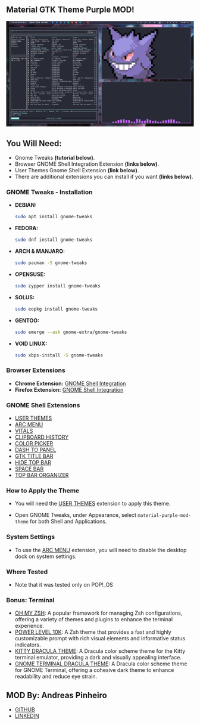 ## Material GTK Theme Purple MOD!
![Desktop Printscreen Using The Theme](/img/desktop.png)

## You Will Need:
- Gnome Tweaks **(tutorial below)**.
- Browser GNOME Shell Integration Extension **(links below)**.
- User Themes Gnome Shell Extension **(link below)**.
- There are additional extensions you can install if you want **(links below)**.

### GNOME Tweaks - Installation

- **DEBIAN:**
    ```bash
    sudo apt install gnome-tweaks
    ```
- **FEDORA:**
    ```bash
    sudo dnf install gnome-tweaks
    ```
- **ARCH & MANJARO:**
    ```bash
    sudo pacman -S gnome-tweaks
    ```
- **OPENSUSE:**
    ```bash
    sudo zypper install gnome-tweaks
    ```
- **SOLUS:**
    ```bash
    sudo eopkg install gnome-tweaks
    ```
- **GENTOO:**
    ```bash
    sudo emerge --ask gnome-extra/gnome-tweaks
    ```
- **VOID LINUX:**
    ```bash
    sudo xbps-install -S gnome-tweaks
    ```

### Browser Extensions

- **Chrome Extension:**
    [GNOME Shell Integration](https://chromewebstore.google.com/detail/integra%C3%A7%C3%A3o-com-gnome-shel/gphhapmejobijbbhgpjhcjognlahblep)
- **Firefox Extension:**
    [GNOME Shell Integration](https://addons.mozilla.org/pt-BR/firefox/addon/gnome-shell-integration/)

### GNOME Shell Extensions

- [USER THEMES](https://extensions.gnome.org/extension/19/user-themes/)
- [ARC MENU](https://extensions.gnome.org/extension/3628/arcmenu/)
- [VITALS](https://extensions.gnome.org/extension/1460/vitals/)
- [CLIPBOARD HISTORY](https://extensions.gnome.org/extension/4839/clipboard-history/)
- [COLOR PICKER](https://extensions.gnome.org/extension/3396/color-picker/)
- [DASH TO PANEL](https://extensions.gnome.org/extension/1160/dash-to-panel/)
- [GTK TITLE BAR](https://extensions.gnome.org/extension/1732/gtk-title-bar/)
- [HIDE TOP BAR](https://extensions.gnome.org/extension/545/hide-top-bar/)
- [SPACE BAR](https://extensions.gnome.org/extension/5090/space-bar/)
- [TOP BAR ORGANIZER](https://extensions.gnome.org/extension/4356/top-bar-organizer/)

### How to Apply the Theme

- You will need the [USER THEMES](https://extensions.gnome.org/extension/19/user-themes/) extension to apply this theme.

- Open GNOME Tweaks, under Appearance, select `material-purple-mod-theme` for both Shell and Applications.


### System Settings

- To use the [ARC MENU](https://extensions.gnome.org/extension/3628/arcmenu/) extension, you will need to disable the desktop dock on system settings.

### Where Tested

- Note that it was tested only on POP!_OS

### Bonus: Terminal

- [OH MY ZSH](https://ohmyz.sh/): A popular framework for managing Zsh configurations, offering a variety of themes and plugins to enhance the terminal experience.
- [POWER LEVEL 10K](https://github.com/romkatv/powerlevel10k): A Zsh theme that provides a fast and highly customizable prompt with rich visual elements and informative status indicators.
- [KITTY DRACULA THEME](https://draculatheme.com/kitty): A Dracula color scheme theme for the Kitty terminal emulator, providing a dark and visually appealing interface.
- [GNOME TERMINAL DRACULA THEME](https://draculatheme.com/gnome-terminal): A Dracula color scheme theme for GNOME Terminal, offering a cohesive dark theme to enhance readability and reduce eye strain.

## MOD By: Andreas Pinheiro
- [GITHUB](https://github.com/Andreas-Pinheiro)
- [LINKEDIN](https://www.linkedin.com/in/andreas-pinheiro-a08633321/)
